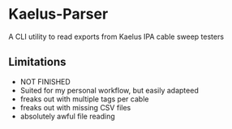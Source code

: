 # Kaelus-Parser

A CLI utility to read exports from Kaelus IPA cable sweep testers

## Limitations

- NOT FINISHED
- Suited for my personal workflow, but easily adapteed
- freaks out with multiple tags per cable
- freaks out with missing CSV files
- absolutely awful file reading